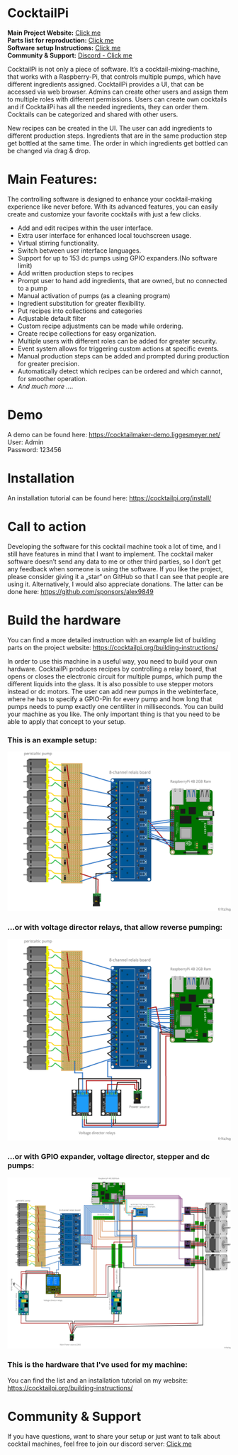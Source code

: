 # CocktailPi

**Main Project Website:** [Click me](https://cocktailpi.org/)  
**Parts list for reproduction:** [Click me](https://cocktailpi.org/building-instructions/)  
**Software setup Instructions:** [Click me](https://cocktailpi.org/install/)  
**Community & Support:** [Discord - Click me](https://discord.gg/kGy7Up4b6S)  

CocktailPi is not only a piece of software. 
It’s a cocktail-mixing-machine, that works with a Raspberry-Pi, 
that controls multiple pumps, which have different ingredients assigned. 
CocktailPi provides a UI, that can be accessed via web browser. 
Admins can create other users and assign them to multiple roles with 
different permissions. Users can create own cocktails and if CocktailPi has all the needed ingredients, they can order them. 
Cocktails can be categorized and shared with other users.

New recipes can be created in the UI. The user can add ingredients to 
different production steps. Ingredients that are in the same 
production step get bottled at the same time. 
The order in which ingredients get bottled can be changed via drag & 
drop.

# Main Features:

The controlling software is designed to enhance your cocktail-making experience like never before. With its advanced features, you can easily create and customize your favorite cocktails with just a few clicks.
- Add and edit recipes within the user interface.
- Extra user interface for enhanced local touchscreen usage.
- Virtual stirring functionality.
- Switch between user interface languages.
- Support for up to 153 dc pumps using GPIO expanders.(No software limit)
- Add written production steps to recipes
- Prompt user to hand add ingredients, that are owned, but no connected to a pump
- Manual activation of pumps (as a cleaning program)
- Ingredient substitution for greater flexibility.
- Put recipes into collections and categories
- Adjustable default filter
- Custom recipe adjustments can be made while ordering.
- Create recipe collections for easy organization.
- Multiple users with different roles can be added for greater security.
- Event system allows for triggering custom actions at specific events.
- Manual production steps can be added and prompted during production for greater precision.
- Automatically detect which recipes can be ordered and which cannot, for smoother operation.
- _And much more …._

# Demo
A demo can be found here: https://cocktailmaker-demo.liggesmeyer.net/
User: Admin  
Password: 123456

# Installation
An installation tutorial can be found here: https://cocktailpi.org/install/

# Call to action
Developing the software for this cocktail machine took a lot of time, and I still have features in mind that I want to implement. The cocktail maker software doesn’t send any data to me or other third parties, so I don’t get any feedback when someone is using the software. If you like the project, please consider giving it a „star“ on GitHub so that I can see that people are using it. Alternatively, I would also appreciate donations. The latter can be done here: https://github.com/sponsors/alex9849

# Build the hardware
You can find a more detailed instruction with an example list of building parts on the project website: https://cocktailpi.org/building-instructions/

In order to use this machine in a useful way, you need to build your own hardware.
CocktailPi produces recipes by controlling a relay board, that opens or closes the electronic circuit 
for multiple pumps, which pump the different liquids into the glass. It is also possible to use stepper motors instead or dc motors.
The user can add new pumps in the webinterface, where he has to specify a GPIO-Pin
for every pump and how long that pumps needs to pump exactly one centiliter in 
milliseconds. You can build your machine as you like. The only important thing
is that you need to be able to apply that concept to your setup.
### This is an example setup:
![Blueprint](./documentation/img/blueprint.png "Blueprint")
### ...or with voltage director relays, that allow reverse pumping:
![Blueprint with voltage direcor](./documentation/img/blueprint-vd.png "Blueprint with voltage direcor")
### ...or with GPIO expander, voltage director, stepper and dc pumps:
![Blueprint with stepper and dc motors](./documentation/img/blueprint-max.jpg "Blueprint with GPIO expander, voltage director, stepper and dc pumps")



### This is the hardware that I've used for my machine:
You can find the list and an installation tutorial on my website: https://cocktailpi.org/building-instructions/

# Community & Support
If you have questions, want to share your setup or just want to talk about cocktail machines, feel free to join our discord server: [Click me](https://discord.gg/kGy7Up4b6S)

